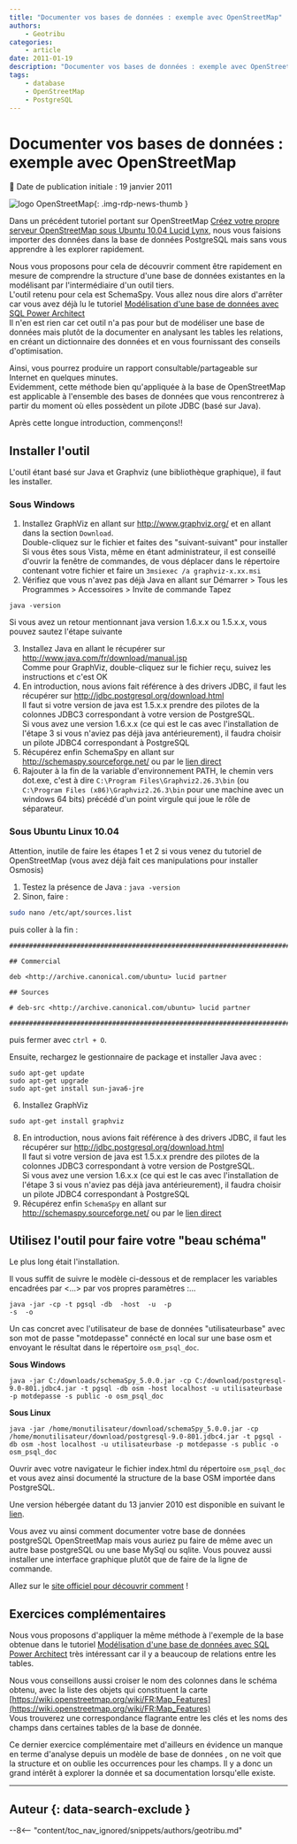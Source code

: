 ```yaml
---
title: "Documenter vos bases de données : exemple avec OpenStreetMap"
authors:
    - Geotribu
categories:
    - article
date: 2011-01-19
description: "Documenter vos bases de données : exemple avec OpenStreetMap"
tags:
    - database
    - OpenStreetMap
    - PostgreSQL
---
```


# Documenter vos bases de données : exemple avec OpenStreetMap

:calendar: Date de publication initiale : 19 janvier 2011

![logo OpenStreetMap](https://cdn.geotribu.fr/img/logos-icones/OpenStreetMap/Openstreetmap.png "logo OpenStreetMap"){: .img-rdp-news-thumb }

Dans un précédent tutoriel portant sur OpenStreetMap [Créez votre propre serveur OpenStreetMap sous Ubuntu 10.04 Lucid Lynx](http://www.geotribu.net/node/262), nous vous faisions importer des données dans la base de données PostgreSQL mais sans vous apprendre à les explorer rapidement.  

Nous vous proposons pour cela de découvrir comment être rapidement en mesure de comprendre la structure d'une base de données existantes en la modélisant par l'intermédiaire d'un outil tiers.  
L'outil retenu pour cela est SchemaSpy. Vous allez nous dire alors d'arrêter car vous avez déjà lu le tutoriel [Modélisation d'une base de données avec SQL Power Architect](http://www.geotribu.net/node/248)  
Il n'en est rien car cet outil n'a pas pour but de modéliser une base de données mais plutôt de la documenter en analysant les tables les relations, en créant un dictionnaire des données et en vous fournissant des conseils d'optimisation.  

Ainsi, vous pourrez produire un rapport consultable/partageable sur Internet en quelques minutes.  
Evidemment, cette méthode bien qu'appliquée à la base de OpenStreetMap est applicable à l'ensemble des bases de données que vous rencontrerez à partir du moment où elles possèdent un pilote JDBC (basé sur Java).

Après cette longue introduction, commençons!!

## Installer l'outil

L'outil étant basé sur Java et Graphviz (une bibliothèque graphique), il faut les installer.

### Sous Windows

1. Installez GraphViz en allant sur <http://www.graphviz.org/> et en allant dans la section `Download`.  
Double-cliquez sur le fichier et faites des "suivant-suivant" pour installer  
Si vous êtes sous Vista, même en étant administrateur, il est conseillé d'ouvrir la fenêtre de commandes, de vous déplacer dans le répertoire contenant votre fichier et faire un `3msiexec /a graphviz-x.xx.msi`
2. Vérifiez que vous n'avez pas déjà Java en allant sur Démarrer > Tous les Programmes > Accessoires > Invite de commande Tapez

`java -version`

Si vous avez un retour mentionnant java version 1.6.x.x ou 1.5.x.x, vous pouvez sautez l'étape suivante

3. Installez Java en allant le récupérer sur <http://www.java.com/fr/download/manual.jsp>  
Comme pour GraphViz, double-cliquez sur le fichier reçu, suivez les instructions et c'est OK
4. En introduction, nous avions fait référence à des drivers JDBC, il faut les récupérer sur <http://jdbc.postgresql.org/download.html>  
Il faut si votre version de java est 1.5.x.x prendre des pilotes de la colonnes JDBC3 correspondant à votre version de PostgreSQL.  
Si vous avez une version 1.6.x.x (ce qui est le cas avec l'installation de l'étape 3 si vous n'aviez pas déjà java antérieurement), il faudra choisir un pilote JDBC4 correspondant à PostgreSQL
5. Récupérez enfin SchemaSpy en allant sur <http://schemaspy.sourceforge.net/> ou par le [lien direct](http://sourceforge.net/projects/schemaspy/files/schemaspy/SchemaSpy%205.0.0/schemaSpy_5.0.0.jar/download)
6. Rajouter à la fin de la variable d'environnement PATH, le chemin vers dot.exe, c'est à dire `C:\Program Files\Graphviz2.26.3\bin` (ou `C:\Program Files (x86)\Graphviz2.26.3\bin` pour une machine avec un windows 64 bits) précédé d'un point virgule qui joue le rôle de séparateur.

### Sous Ubuntu Linux 10.04

Attention, inutile de faire les étapes 1 et 2 si vous venez du tutoriel de OpenStreetMap (vous avez déjà fait ces manipulations pour installer Osmosis)

1. Testez la présence de Java : `java -version`
2. Sinon, faire :

```bash
sudo nano /etc/apt/sources.list
```

puis coller à la fin :  

```
###########################################################################  

## Commercial  

deb <http://archive.canonical.com/ubuntu> lucid partner

## Sources  

# deb-src <http://archive.canonical.com/ubuntu> lucid partner  

###########################################################################  
```

puis fermer avec `ctrl + O`.

Ensuite, rechargez le gestionnaire de package et installer Java avec :

```
sudo apt-get update  
sudo apt-get upgrade  
sudo apt-get install sun-java6-jre  
```

6. Installez GraphViz

```
sudo apt-get install graphviz
```

8. En introduction, nous avions fait référence à des drivers JDBC, il faut les récupérer sur <http://jdbc.postgresql.org/download.html>  
Il faut si votre version de java est 1.5.x.x prendre des pilotes de la colonnes JDBC3 correspondant à votre version de PostgreSQL.  
Si vous avez une version 1.6.x.x (ce qui est le cas avec l'installation de l'étape 3 si vous n'aviez pas déjà java antérieurement), il faudra choisir un pilote JDBC4 correspondant à PostgreSQL
10. Récupérez enfin `SchemaSpy` en allant sur <http://schemaspy.sourceforge.net/> ou par le [lien direct](http://sourceforge.net/projects/schemaspy/files/schemaspy/SchemaSpy%205.0.0/schemaSpy_5.0.0.jar/download)

## Utilisez l'outil pour faire votre "beau schéma"

Le plus long était l'installation.  

Il vous suffit de suivre le modèle ci-dessous et de remplacer les variables encadrées par <...> par vos propres paramètres :...

```
java -jar -cp -t pgsql -db  -host  -u  -p  
-s  -o  
```

Un cas concret avec l'utilisateur de base de données "utilisateurbase" avec son mot de passe "motdepasse" connécté en local sur une base osm et envoyant le résultat dans le répertoire `osm_psql_doc`.

**Sous Windows**

```
java -jar C:/downloads/schemaSpy_5.0.0.jar -cp C:/download/postgresql-9.0-801.jdbc4.jar -t pgsql -db osm -host localhost -u utilisateurbase -p motdepasse -s public -o osm_psql_doc
```

**Sous Linux**

```
java -jar /home/monutilisateur/download/schemaSpy_5.0.0.jar -cp /home/monutilisateur/download/postgresql-9.0-801.jdbc4.jar -t pgsql -db osm -host localhost -u utilisateurbase -p motdepasse -s public -o osm_psql_doc  
```

Ouvrir avec votre navigateur le fichier index.html du répertoire `osm_psql_doc` et vous avez ainsi documenté la structure de la base OSM importée dans PostgreSQL.  

Une version hébergée datant du 13 janvier 2010 est disponible en suivant le [lien](http://osm.analysesig.net/osm2pgsql_schema).  

Vous avez vu ainsi comment documenter votre base de données postgreSQL OpenStreetMap mais vous auriez pu faire de même avec un autre base postgreSQL ou une base MySql ou sqlite. Vous pouvez aussi installer une interface graphique plutôt que de faire de la ligne de commande.  

Allez sur le [site officiel pour découvrir comment](http://schemaspy.sourceforge.net/) !

## Exercices complémentaires

Nous vous proposons d'appliquer la même méthode à l'exemple de la base obtenue dans le tutoriel [Modélisation d'une base de données avec SQL Power Architect](http://www.geotribu.net/node/248) très intéressant car il y a beaucoup de relations entre les tables.  

Nous vous conseillons aussi croiser le nom des colonnes dans le schéma obtenu, avec la liste des objets qui constituent la carte [https://wiki.openstreetmap.org/wiki/FR:Map_Features](https://wiki.openstreetmap.org/wiki/FR:Map_Features)  
Vous trouverez une correspondance flagrante entre les clés et les noms des champs dans certaines tables de la base de donnée.  

Ce dernier exercice complémentaire met d'ailleurs en évidence un manque en terme d'analyse depuis un modèle de base de données , on ne voit que la structure et on oublie les occurrences pour les champs. Il y a donc un grand intérêt à explorer la donnée et sa documentation lorsqu'elle existe.

----

## Auteur {: data-search-exclude }

--8<-- "content/toc_nav_ignored/snippets/authors/geotribu.md"
